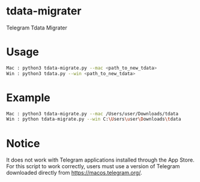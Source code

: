 # tdata-migrater
Telegram Tdata Migrater

# Usage

```bash
Mac : python3 tdata-migrate.py --mac <path_to_new_tdata> 
Win : python3 tdata.py --win <path_to_new_tdata>
```

# Example

```bash
Mac : python3 tdata-migrate.py --mac /Users/user/Downloads/tdata
Win : python tdata-migrate.py --win C:\Users\user\Downloads\tdata
```

# Notice

It does not work with Telegram applications installed through the App Store. For this script to work correctly, users must use a version of Telegram downloaded directly from <a href="https://macos.telegram.org/">https://macos.telegram.org/</a>.
